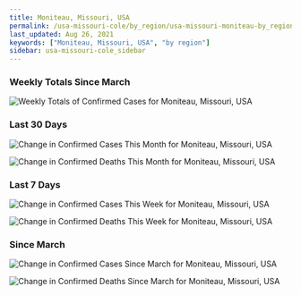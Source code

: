 ```yaml
---
title: Moniteau, Missouri, USA
permalink: /usa-missouri-cole/by_region/usa-missouri-moniteau-by_region.html
last_updated: Aug 26, 2021
keywords: ["Moniteau, Missouri, USA", "by region"]
sidebar: usa-missouri-cole_sidebar
---
```


<h3>Weekly Totals Since March</h3>

![Weekly Totals of Confirmed Cases for Moniteau, Missouri, USA](/covid_tracker/images/graphs/usa-missouri-moniteau-weekly_totals_graph.png)

<h3>Last 30 Days</h3>

![Change in Confirmed Cases This Month for Moniteau, Missouri, USA](/covid_tracker/images/graphs/usa-missouri-moniteau-delta_confirmed-30_days_graph.png)

![Change in Confirmed Deaths This Month for Moniteau, Missouri, USA](/covid_tracker/images/graphs/usa-missouri-moniteau-delta_deaths-30_days_graph.png)

<h3>Last 7 Days</h3>

![Change in Confirmed Cases This Week for Moniteau, Missouri, USA](/covid_tracker/images/graphs/usa-missouri-moniteau-delta_confirmed-7_days_graph.png)

![Change in Confirmed Deaths This Week for Moniteau, Missouri, USA](/covid_tracker/images/graphs/usa-missouri-moniteau-delta_deaths-7_days_graph.png)

<h3>Since March</h3>

![Change in Confirmed Cases Since March for Moniteau, Missouri, USA](/covid_tracker/images/graphs/usa-missouri-moniteau-delta_confirmed-since_march_graph.png)

![Change in Confirmed Deaths Since March for Moniteau, Missouri, USA](/covid_tracker/images/graphs/usa-missouri-moniteau-delta_deaths-since_march_graph.png)
